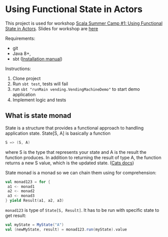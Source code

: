 #  Using Functional State in Actors
This project is used for workshop [Scala Summer Camp #1: Using Functional State in Actors](https://www.meetup.com/pl-PL/Krakow-Scala-User-Group/events/263171988/). Slides for workshop are [here](https://docs.google.com/presentation/d/145eJgOup8CKicd7B7GFTZiUvsYvu1icMvGz45Sk5ttk/edit?usp=sharing)

Requirements:
- git
- Java 8+,
- sbt ([Installation manual](https://www.scala-sbt.org/1.x/docs/Setup.html))

Instructions:
1. Clone project
2. Run `sbt test`, tests will fail
3. run `sbt "runMain vending.VendingMachineDemo"` to start demo application
4. Implement logic and tests



## What is state monad

State is a structure that provides a functional approach to handling application state. State[S, A] is basically a function 
```scala
S => (S, A)
```
where S is the type that represents your state and A is the result the function produces. In addition to returning the result of type A, the function returns a new S value, which is the updated state. ([Cats docs](https://typelevel.org/cats/datatypes/state.html#state))


State monad is a monad so we can chain them using for comprehension:

```scala
val monad123 = for {
 a1 <- monad1
 a2 <- monad2
 a3 <- monad3
} yield Result(a1, a2, a3)

```

`monad123` is type of `State[S, Result]`. It has to be run with specific state to get result:

```scala
val myState = MyState("A")
val (newMyState, result) = monad123.run(myState).value
```